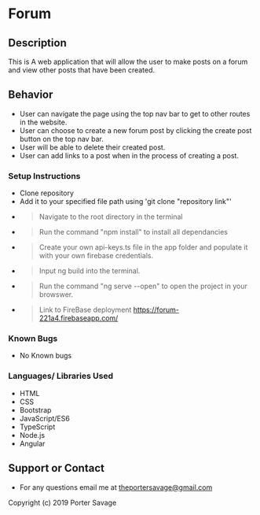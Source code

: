 # Forum

## Description
This is A web application that will allow the user to make posts on a forum and view other posts that have been created. 

## Behavior
* User can navigate the page using the top nav bar to get to other routes in the website.
* User can choose to create a new forum post by clicking the create post button on the top nav bar.
* User will be able to delete their created post.
* User can add links to a post when in the process of creating a post.

### Setup Instructions 
* Clone repository
* Add it to your specified file path using 'git clone "repository link"'
* > Navigate to the root directory in the terminal
* > Run the command "npm install" to install all dependancies
* > Create your own api-keys.ts file in the app folder and populate it with your own firebase credentials.
* > Input ng build into the terminal.
* > Run the command "ng serve --open" to open the project in your browswer.
* > Link to FireBase deployment https://forum-221a4.firebaseapp.com/

### Known Bugs
* No Known bugs

### Languages/ Libraries Used
* HTML
* CSS
* Bootstrap
* JavaScript/ES6
* TypeScript
* Node.js
* Angular

## Support or Contact
* For any questions email me at theportersavage@gmail.com

Copyright (c) 2019 Porter Savage